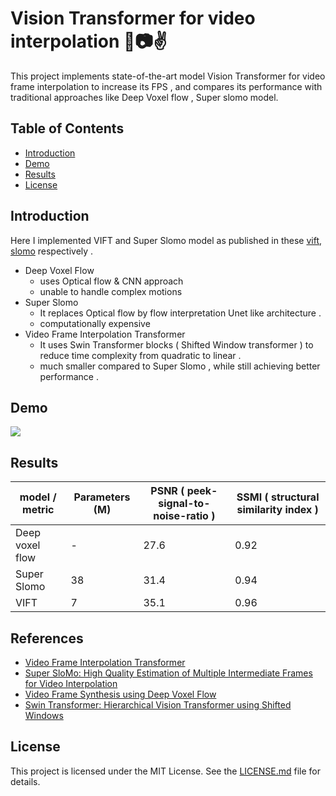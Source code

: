 
# Vision Transformer for video interpolation 🤖📷✌️

This project implements state-of-the-art model Vision Transformer for video frame interpolation to increase its FPS , and compares its performance with traditional approaches like Deep Voxel flow , Super slomo model.

## Table of Contents

- [Introduction](#introduction)
- [Demo](#demo)
- [Results](#results)
- [License](#license)

## Introduction
  Here I implemented VIFT and Super Slomo model as published in these [vift](https://arxiv.org/abs/2111.13817), [slomo](https://arxiv.org/abs/1712.00080) respectively .
- Deep Voxel Flow
    - uses Optical flow & CNN approach
    - unable to handle complex motions
- Super Slomo
    - It replaces Optical flow by flow interpretation Unet like architecture .
    - computationally expensive
- Video Frame Interpolation Transformer
    - It uses Swin Transformer blocks ( Shifted Window transformer ) to reduce time complexity from quadratic to linear .
    - much smaller compared to Super Slomo , while still achieving better performance .
     

## Demo

<div style="display: flex; align-items: center;" >
  <img src='https://github.com/nagarajRPoojari/video-interpolation-AI/assets/116948655/1b31f647-ece1-4400-98dc-03305d0e35d3'>
</div>


## Results

| model / metric  | Parameters (M) |  PSNR ( peek-signal-to-noise-ratio ) | SSMI ( structural similarity index ) |
|-----------------|----------------|---------------------------------------|--------------------------------------|
| Deep voxel flow |       -        |                27.6                   |                  0.92                |
| Super Slomo     |       38       |                31.4                   |                  0.94                |
| VIFT            |       7        |                35.1                   |                  0.96                |

## References
  - [Video Frame Interpolation Transformer](https://arxiv.org/abs/2111.13817)
  - [Super SloMo: High Quality Estimation of Multiple Intermediate Frames for Video Interpolation](https://arxiv.org/abs/1712.00080)
  - [Video Frame Synthesis using Deep Voxel Flow](https://arxiv.org/abs/1702.02463)
  - [Swin Transformer: Hierarchical Vision Transformer using Shifted Windows](https://arxiv.org/abs/2103.14030)


## License
This project is licensed under the MIT License. See the [LICENSE.md](LICENSE.md) file for details.


